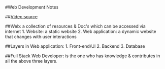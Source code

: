 #Web Development Notes

##[Video source](https://www.youtube.com/watch?v=Vi9bxu-M-ag&t=18s)

##Web: a collection of resources & Doc's which can be accessed via internet
    1. Website: a static website
    2. Web application: a dynamic website that changes with user interactions

##Layers in Web application:
    1. Front-end/UI
    2. Backend
    3. Database

##Full Stack Web Developer:
 is the one who has knowledge & contributes in all the above three layers.